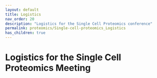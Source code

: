 ```yaml
---
layout: default
title: Logistics
nav_order: 20
description: "Logistics for the Single Cell Proteomics conference"
permalink: proteomics/Single-cell-proteomics_Logistics
has_children: true
---
```


# Logistics for the Single Cell Proteomics Meeting

